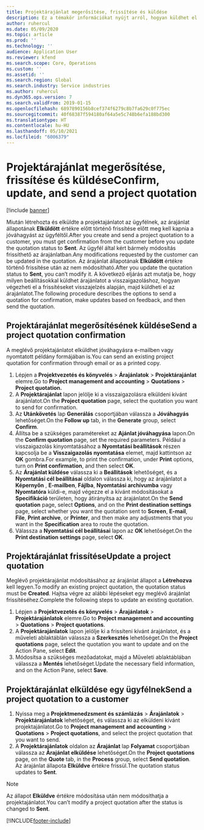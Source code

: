 ```yaml
---
title: Projektárajánlat megerősítése, frissítése és küldése
description: Ez a témakör információkat nyújt arról, hogyan küldhet el egy árajánlatot az ügyfélnek megerősítésre, módosíthatja azt a visszajelzések alapján, majd hogyan küldheti újra az árajánlatot.
author: ruhercul
ms.date: 05/09/2020
ms.topic: article
ms.prod: ''
ms.technology: ''
audience: Application User
ms.reviewer: kfend
ms.search.scope: Core, Operations
ms.custom: ''
ms.assetid: ''
ms.search.region: Global
ms.search.industry: Service industries
ms.author: ruhercul
ms.dyn365.ops.version: 7
ms.search.validFrom: 2019-01-15
ms.openlocfilehash: 6897890156b8cef374f6279c8b7fa629c0f775ec
ms.sourcegitcommit: 40f68387f594180af64a5e5c748b6efa188bd300
ms.translationtype: HT
ms.contentlocale: hu-HU
ms.lasthandoff: 05/10/2021
ms.locfileid: "6006379"
---
```

# <a name="confirm-update-and-send-a-project-quotation"></a><span data-ttu-id="268c3-103">Projektárajánlat megerősítése, frissítése és küldése</span><span class="sxs-lookup"><span data-stu-id="268c3-103">Confirm, update, and send a project quotation</span></span>

[!include [banner](../includes/banner.md)]

<span data-ttu-id="268c3-104">Miután létrehozta és elküldte a projektajánlatot az ügyfélnek, az árajánlat állapotának **Elküldött** értékre előtt történő frissítése előtt meg kell kapnia a jóváhagyást az ügyféltől.</span><span class="sxs-lookup"><span data-stu-id="268c3-104">After you create and send a project quotation to a customer, you must get confirmation from the customer before you update the quotation status to **Sent**.</span></span> <span data-ttu-id="268c3-105">Az ügyfél által kért bármely módosítás frissíthető az árajánlatban.</span><span class="sxs-lookup"><span data-stu-id="268c3-105">Any modifications requested by the customer can be updated in the quotation.</span></span> <span data-ttu-id="268c3-106">Az árajánlat állapotának **Elküldött** értékre történő frissítése után az nem módosítható.</span><span class="sxs-lookup"><span data-stu-id="268c3-106">After you update the quotation status to **Sent**, you can’t modify it.</span></span> <span data-ttu-id="268c3-107">A következő eljárás azt mutatja be, hogy milyen beállításokkal küldhet árajánlatot a visszaigazoláshoz, hogyan végezheti el a frissítéseket visszajelzés alapján, majd küldheti el az árajánlatot.</span><span class="sxs-lookup"><span data-stu-id="268c3-107">The following procedure describes the options to send a quotation for confirmation, make updates based on feedback, and then send the quotation.</span></span>

## <a name="send-a-project-quotation-confirmation"></a><span data-ttu-id="268c3-108">Projektárajánlat megerősítésének küldése</span><span class="sxs-lookup"><span data-stu-id="268c3-108">Send a project quotation confirmation</span></span>  

<span data-ttu-id="268c3-109">A meglévő projektajánlatot elküldhet jóváhagyásra e-mailben vagy nyomtatott példány formájában is.</span><span class="sxs-lookup"><span data-stu-id="268c3-109">You can send an existing project quotation for confirmation through email or as a printed copy.</span></span> 

1. <span data-ttu-id="268c3-110">Lépjen a **Projektvezetés és könyvelés** > **Árajánlatok** > **Projektárajánlat** elemre.</span><span class="sxs-lookup"><span data-stu-id="268c3-110">Go to **Project management and accounting** > **Quotations** > **Project quotation.**</span></span> 
2. <span data-ttu-id="268c3-111">A **Projektárajánlat** lapon jelölje ki a visszaigazolásra elküldeni kívánt árajánlatot.</span><span class="sxs-lookup"><span data-stu-id="268c3-111">On the **Project quotation** page, select the quotation you want to send for confirmation.</span></span> 
3. <span data-ttu-id="268c3-112">Az **Utánkövetés** lap **Generálás** csoportjában válassza a **Jóváhagyás** lehetőséget.</span><span class="sxs-lookup"><span data-stu-id="268c3-112">On the **Follow up** tab, in the **Generate** group, select **Confirm**.</span></span> 
4. <span data-ttu-id="268c3-113">Állítsa be a szükséges paramétereket az **Ajánlat jóváhagyása** lapon.</span><span class="sxs-lookup"><span data-stu-id="268c3-113">On the **Confirm quotation** page, set the required parameters.</span></span> <span data-ttu-id="268c3-114">Például a visszaigazolás kinyomtatásához a **Nyomtatási beállítások** részen kapcsolja be a **Visszaigazolás nyomtatása** elemet, majd kattintson az **OK** gombra.</span><span class="sxs-lookup"><span data-stu-id="268c3-114">For example, to print the confirmation, under **Print** options, turn on **Print confirmation**, and then select **OK**.</span></span>
5. <span data-ttu-id="268c3-115">Az **Árajánlat küldése** válassza ki a **Beállítások** lehetőséget, és a **Nyomtatási cél beállításai** oldalon válassza ki, hogy az árajánlatot a **Képernyőn** , **E-mailben**, **Fájlba**, **Nyomtatási archívumba** vagy **Nyomtatóra** küldi-e, majd végezze el a kívánt módosításokat a **Specifikáció** területen, hogy átirányítsa az árajánlatot.</span><span class="sxs-lookup"><span data-stu-id="268c3-115">On the **Send quotation** page, select **Options**, and on the **Print destination settings** page, select whether you want the quotation sent to **Screen**, **E-mail**, **File**, **Print archive**, or **Printer**, and then make any adjustments that you want in the **Specification** area to route the quotation.</span></span>
6. <span data-ttu-id="268c3-116">Válassza a **Nyomtatási cél beállításai** lapon az **OK** lehetőséget.</span><span class="sxs-lookup"><span data-stu-id="268c3-116">On the **Print destination settings** page, select **OK**.</span></span>  

## <a name="update-a-project-quotation"></a><span data-ttu-id="268c3-117">Projektárajánlat frissítése</span><span class="sxs-lookup"><span data-stu-id="268c3-117">Update a project quotation</span></span>

<span data-ttu-id="268c3-118">Meglévő projektárajánlat módosításához az árajánlat állapot a **Létrehozva** kell legyen.</span><span class="sxs-lookup"><span data-stu-id="268c3-118">To modify an existing project quotation, the quotation status must be **Created**.</span></span> <span data-ttu-id="268c3-119">Hajtsa végre az alábbi lépéseket egy meglévő árajánlat frissítéséhez.</span><span class="sxs-lookup"><span data-stu-id="268c3-119">Complete the following steps to update an existing quotation.</span></span> 

1. <span data-ttu-id="268c3-120">Lépjen a **Projektvezetés és könyvelés** > **Árajánlatok** > **Projektárajánlatok** elemre.</span><span class="sxs-lookup"><span data-stu-id="268c3-120">Go to **Project management and accounting** > **Quotations** > **Project quotations**.</span></span>
2. <span data-ttu-id="268c3-121">A **Projektárajánlatok** lapon jelölje ki a frissíteni kívánt árajánlatot, és a műveleti ablaktáblán válassza a **Szerkesztés** lehetőséget.</span><span class="sxs-lookup"><span data-stu-id="268c3-121">On the **Project quotations** page, select the quotation you want to update and on the Action Pane, select **Edit**.</span></span>
3. <span data-ttu-id="268c3-122">Módosítsa a szükséges mezőadatokat, majd a Műveleti ablaktáblában válassza a **Mentés** lehetőséget.</span><span class="sxs-lookup"><span data-stu-id="268c3-122">Update the necessary field information, and on the Action Pane, select **Save**.</span></span>  

## <a name="send-a-project-quotation-to-a-customer"></a><span data-ttu-id="268c3-123">Projektárajánlat elküldése egy ügyfélnek</span><span class="sxs-lookup"><span data-stu-id="268c3-123">Send a project quotation to a customer</span></span> 

1. <span data-ttu-id="268c3-124">Nyissa meg a **Projektmenedzsment és számlázás** > **Árajánlatok** > **Projektárajánlatok** lehetőséget, és válassza ki az elküldeni kívánt projektajánlatot.</span><span class="sxs-lookup"><span data-stu-id="268c3-124">Go to **Project management and accounting** > **Quotations** > **Project quotations**, and select the project quotation that you want to send.</span></span>
2. <span data-ttu-id="268c3-125">A **Projektárajánlatok** oldalon az **Árajánlat** lap **Folyamat** csoportjában válassza az **Árajánlat elküldése** lehetőséget.</span><span class="sxs-lookup"><span data-stu-id="268c3-125">On the **Project quotations** page, on the **Quote** tab, in the **Process** group, select **Send quotation**.</span></span> <span data-ttu-id="268c3-126">Az árajánlat állapota **Elküldve** értékre frissül.</span><span class="sxs-lookup"><span data-stu-id="268c3-126">The quotation status updates to **Sent**.</span></span>

> [!NOTE]
> <span data-ttu-id="268c3-127">Az állapot **Elküldve** értékre módosítása után nem módosíthatja a projektajánlatot.</span><span class="sxs-lookup"><span data-stu-id="268c3-127">You can’t modify a project quotation after the status is changed to **Sent**.</span></span>


[!INCLUDE[footer-include](../includes/footer-banner.md)]